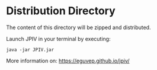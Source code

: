 # Distribution Directory

The content of this directory will be zipped and distributed.

Launch JPIV in your terminal by executing:

`java -jar JPIV.jar`

More information on: https://eguvep.github.io/jpiv/

